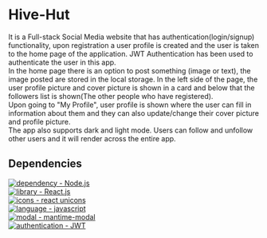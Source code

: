 # Hive-Hut
It is a Full-stack Social Media website that has authentication(login/signup) functionality, 
upon registration a user profile is created and the user is taken to the home page of the application.
JWT Authentication has been used to authenticate the user in this app.<br>
In the home page there is an option to post something (image or text), the image posted are stored in 
the local storage. In the left side of the page, the user profile picture and cover picture is shown 
in a card and below that the followers list is shown(The other people who have registered).<br>
Upon going to "My Profile", user profile is shown where the user can fill in information about them
and they can also update/change their cover picture and profile picture.<br>
The app also supports dark and light mode.
Users can follow and unfollow other users and it will render across the entire app.

## Dependencies
[![dependency - Node.js](https://img.shields.io/static/v1?label=dependency&message=Node.js&color=%23F7E152)](https://nodejs.org/en/)
<br>
[![library - React.js](https://img.shields.io/static/v1?label=library&message=React.js&color=%2352F7BA)](https://reactjs.org/)
<br>
[![icons - react unicons](https://img.shields.io/static/v1?label=icons&message=react+unicons&color=%2352C2F7)](https://iconscout.com/icons?gclid=CjwKCAiAwc-dBhA7EiwAxPRylPC3t-9e5BD0qGYYpi6p8e1Ub8JHd18hqx4h0iwB_KswYTnXbAj2iRoCLboQAvD_BwE)
<br>
[![language - javascript](https://img.shields.io/static/v1?label=language&message=javascript&color=%23EEF752)](https://www.javascript.com/)
<br>
[![modal - mantime-modal](https://img.shields.io/static/v1?label=modal&message=mantime-modal&color=%23F76F52)](https://mantine.dev/core/modal/)
<br>
[![authentication - JWT](https://img.shields.io/static/v1?label=authentication&message=JWT&color=%23F7525B)](https://jwt.io/introduction)
